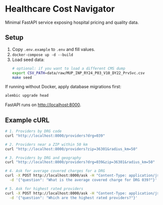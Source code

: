 # Healthcare Cost Navigator

Minimal FastAPI service exposing hospital pricing and quality data.

## Setup
1. Copy `.env.example` to `.env` and fill values.
2. `docker-compose up -d --build`
3. Load seed data:
   ```bash
   # optional: if you want to load a different CMS dump
   export CSV_PATH=data/raw/MUP_INP_RY24_P03_V10_DY22_PrvSvc.csv
   make seed
   ```

If running without Docker, apply database migrations first:

```bash
alembic upgrade head
```

FastAPI runs on [http://localhost:8000](http://localhost:8000).

## Example cURL
```bash
# 1. Providers by DRG code
curl "http://localhost:8000/providers?drg=039"

# 2. Providers near a ZIP within 50 km
curl "http://localhost:8000/providers?zip=36301&radius_km=50"

# 3. Providers by DRG and geography
curl "http://localhost:8000/providers?drg=039&zip=36301&radius_km=50"

# 4. Ask for average covered charges for a DRG
curl -X POST http://localhost:8000/ask -H "Content-Type: application/json" \
  -d '{"question": "What is the average covered charge for DRG 039?"}'

# 5. Ask for highest rated providers
curl -X POST http://localhost:8000/ask -H "Content-Type: application/json" \
  -d '{"question": "Which are the highest rated providers?"}'
```
